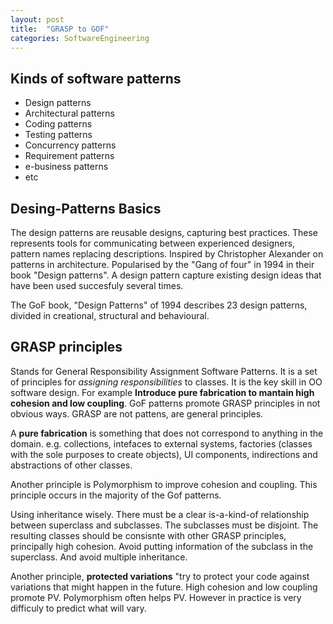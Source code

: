 ```yaml
---
layout: post
title:  "GRASP to GOF"
categories: SoftwareEngineering
---
```



## Kinds of software patterns

- Design patterns
- Architectural patterns
- Coding patterns
- Testing patterns
- Concurrency patterns
- Requirement patterns
- e-business patterns
- etc

## Desing-Patterns Basics

The design patterns are reusable designs, capturing best practices. These represents tools for communicating between experienced designers, pattern names replacing descriptions. Inspired by Christopher Alexander on patterns in architecture. Popularised by the "Gang of four" in 1994 in their book "Design patterns". A design pattern capture existing design ideas that have been used succesfuly several times.

The GoF book, "Design Patterns" of 1994 describes 23 design patterns, divided in creational, structural and behavioural. 

## GRASP principles

Stands for General Responsibility Assignment Software Patterns. It is a set of principles for *assigning responsibilities* to classes. It is the key skill in OO software design. For example **Introduce pure fabrication to mantain high cohesion and low coupling**. 
GoF patterns promote GRASP principles in not obvious ways. GRASP are not pattens, are general principles.

A **pure fabrication** is something that does not correspond to anything in the domain. e.g. collections, intefaces to external systems, factories (classes with the sole purposes to create objects), UI components, indirections and abstractions of other classes. 

Another principle is Polymorphism to improve cohesion and coupling. This principle occurs in the majority of the Gof patterns.

Using inheritance wisely. There must be a clear is-a-kind-of relationship between superclass and subclasses. The subclasses must be disjoint. The resulting classes should be consisnte with other GRASP principles, principally high cohesion. Avoid putting information of the subclass in the superclass. And avoid multiple inheritance.

Another principle, **protected variations** "try to protect your code against variations that might happen in the future. High cohesion and low coupling promote PV. Polymorphism often helps PV. However in practice is very difficuly to predict what will vary.



